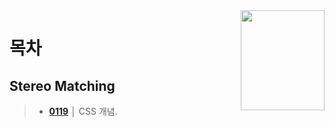<img src="../../ASSETS/table-of-contents.png" alt="" align="right" width="134" height="160">

# 목차


## Stereo Matching
> - __[0119](./0119.md)__ │ CSS 개념.
